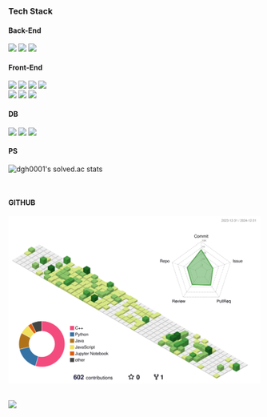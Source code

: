 <h3>Tech Stack</h3>
<h4>Back-End</h4>
<p dir="auto">
<img src="https://img.shields.io/badge/-Spring-6DB33F?logo=Spring&amp;logoColor=white&amp;labelColor=6DB33F" style="max-width: 100%;">
<img src="https://img.shields.io/badge/-Django-092E20?logo=Django&amp;logoColor=white&amp;labelColor=092E20" style="max-width: 100%;">
<img src="https://img.shields.io/badge/-Express-000000?logo=Express&amp;logoColor=white&amp;labelColor=000000" style="max-width: 100%;">
</p>

<h4>Front-End</h4>
<p dir="auto">
<img src="https://img.shields.io/badge/-html5-E34F26?logo=html5&amp;logoColor=white&amp;labelColor=E34F26" style="max-width: 100%;">
<img src="https://img.shields.io/badge/-css3-1572B6?logo=html5&amp;logoColor=white&amp;labelColor=1572B6 style="max-width: 100%;">
<img src="https://img.shields.io/badge/-Javascript-F7DF1E?logo=Javascript&amp;logoColor=white&amp;labelColor=F7DF1E" style="max-width: 100%;">
<img src="https://img.shields.io/badge/-TypeScript-3178C6?logo=TypeScript&amp;logoColor=white&amp;labelColor=3178C6" style="max-width: 100%;">
  <br/>
<img src="https://img.shields.io/badge/-React-61DAFB?logo=React&amp;logoColor=black&amp;labelColor=61DAFB" style="max-width: 100%;">
<img src="https://img.shields.io/badge/-Chakra UI-319795?logo=Chakra UI&amp;logoColor=white&amp;labelColor=319795" style="max-width: 100%;">
<img src="https://img.shields.io/badge/-tailwindcss-06B6D4?logo=tailwindcss&amp;logoColor=white&amp;labelColor=06B6D4" style="max-width: 100%;">
</p>

<h4>DB</h4>
<p dir="auto">
<img src="https://img.shields.io/badge/-MySql-438CB2?logo=MySql&amp;logoColor=white&amp;labelColor=438CB2" style="max-width: 100%;">
<img src="https://img.shields.io/badge/-MongoDB-47A248?logo=MongoDB&amp;logoColor=white&amp;labelColor=47A248" style="max-width: 100%;">
<img src="https://img.shields.io/badge/-SQLite-4479A1?logo=SQLite&amp;logoColor=white&amp;labelColor=4479A1" style="max-width: 100%;">
</p>

<h4>PS</h4>

<!--
[![Solved.ac
프로필](http://mazassumnida.wtf/api/v2/generate_badge?boj=dgh0001)](https://solved.ac/dgh0001)
-->

![dgh0001's solved.ac stats](https://github-readme-solvedac.hyp3rflow.vercel.app/api/?handle=dgh0001)

<br />
<h4>GITHUB</h4>

![](./profile-3d-contrib/profile-green-animate.svg)

<br />
<img src="https://user-images.githubusercontent.com/73097560/115834477-dbab4500-a447-11eb-908a-139a6edaec5c.gif">
